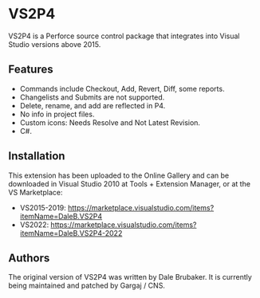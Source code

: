 ﻿# VS2P4

VS2P4 is a Perforce source control package that integrates into Visual Studio versions above 2015.

## Features
- Commands include Checkout, Add, Revert, Diff, some reports. 
- Changelists and Submits are not supported. 
- Delete, rename, and add are reflected in P4. 
- No info in project files. 
- Custom icons: Needs Resolve and Not Latest Revision. 
- C#.

## Installation
This extension has been uploaded to the Online Gallery and can be downloaded in Visual Studio 2010 at Tools + Extension Manager, or at the VS Marketplace:
* VS2015-2019: https://marketplace.visualstudio.com/items?itemName=DaleB.VS2P4
* VS2022: https://marketplace.visualstudio.com/items?itemName=DaleB.VS2P4-2022

## Authors
The original version of VS2P4 was written by Dale Brubaker. It is currently being maintained and patched by Gargaj / CNS.
